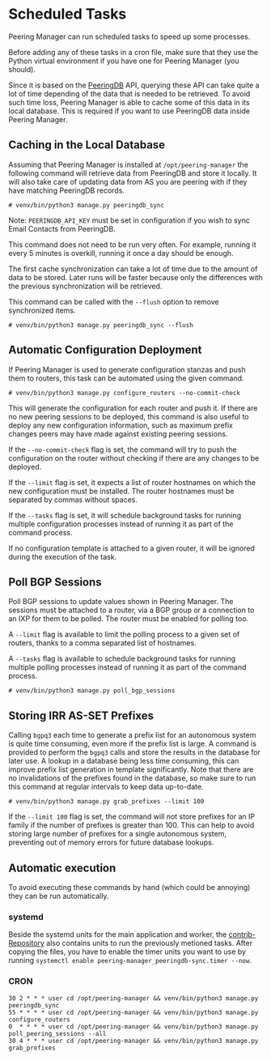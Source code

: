 # Scheduled Tasks

Peering Manager can run scheduled tasks to speed up some processes.

Before adding any of these tasks in a cron file, make sure that they use the
Python virtual environment if you have one for Peering Manager (you should).

Since it is based on the [PeeringDB](https://www.peeringdb.com) API, querying
these API can take quite a lot of time depending of the data that is needed to
be retrieved. To avoid such time loss, Peering Manager is able to cache some of
this data in its local database. This is required if you want to use PeeringDB
data inside Peering Manager.

## Caching in the Local Database

Assuming that Peering Manager is installed at `/opt/peering-manager` the
following command will retrieve data from PeeringDB and store it locally. It
will also take care of updating data from AS you are peering with if they have
matching PeeringDB records.

```no-highlight
# venv/bin/python3 manage.py peeringdb_sync
```

Note: `PEERINGDB_API_KEY` must be set in configuration if you
wish to sync Email Contacts from PeeringDB.

This command does not need to be run very often. For example, running it every
5 minutes is overkill, running it once a day should be enough.

The first cache synchronization can take a lot of time due to the amount of
data to be stored. Later runs will be faster because only the differences with
the previous synchronization will be retrieved.

This command can be called with the `--flush` option to remove synchronized
items.

```no-highlight
# venv/bin/python3 manage.py peeringdb_sync --flush
```

## Automatic Configuration Deployment

If Peering Manager is used to generate configuration stanzas and push them to
routers, this task can be automated using the given command.

```no-highlight
# venv/bin/python3 manage.py configure_routers --no-commit-check
```

This will generate the configuration for each router and push it. If there are
no new peering sessions to be deployed, this command is also useful to deploy
any new configuration information, such as maximum prefix changes peers may
have made against existing peering sessions.

If the `--no-commit-check` flag is set, the command will try to push the
configuration on the router without checking if there are any changes to be
deployed.

If the `--limit` flag is set, it expects a list of router hostnames on which
the new configuration must be installed. The router hostnames must be
separated by commas without spaces.

If the `--tasks` flag is set, it will schedule background tasks for running
multiple configuration processes instead of running it as part of the command
process.

If no configuration template is attached to a given router, it will be ignored
during the execution of the task.

## Poll BGP Sessions

Poll BGP sessions to update values shown in Peering Manager. The sessions must
be attached to a router, via a BGP group or a connection to an IXP for them to
be polled. The router must be enabled for polling too.

A `--limit` flag is available to limit the polling process to a given set of
routers, thanks to a comma separated list of hostnames.

A `--tasks` flag is available to schedule background tasks for running
multiple polling processes instead of running it as part of the command process.

```no-highlight
# venv/bin/python3 manage.py poll_bgp_sessions
```

## Storing IRR AS-SET Prefixes

Calling `bgpq3` each time to generate a prefix list for an autonomous system is
quite time consuming, even more if the prefix list is large. A command is
provided to perform the `bgpq3` calls and store the results in the database for
later use. A lookup in a database being less time consuming, this can improve
prefix list generation in template significantly. Note that there are no
invalidations of the prefixes found in the database, so make sure to run this
command at regular intervals to keep data up-to-date.

```no-highlight
# venv/bin/python3 manage.py grab_prefixes --limit 100
```

If the `--limit 100` flag is set, the command will not store prefixes for an IP
family if the number of prefixes is greater than 100. This can help to avoid
storing large number of prefixes for a single autonomous system, preventing out
of memory errors for future database lookups.

## Automatic execution

To avoid executing these commands by hand (which could be annoying) they can be
run automatically.

### systemd

Beside the systemd units for the main application and worker, the 
[contrib-Repository](https://github.com/peering-manager/contrib/tree/main/systemd)
also contains units to run the previously metioned tasks.
After copying the files, you have to enable the timer units you want to use by
running `systemctl enable peering-manager_peeringdb-sync.timer --now`.

### CRON

```no-highlight
30 2 * * * user cd /opt/peering-manager && venv/bin/python3 manage.py peeringdb_sync
55 * * * * user cd /opt/peering-manager && venv/bin/python3 manage.py configure_routers
0  * * * * user cd /opt/peering-manager && venv/bin/python3 manage.py poll_peering_sessions --all
30 4 * * * user cd /opt/peering-manager && venv/bin/python3 manage.py grab_prefixes
```

